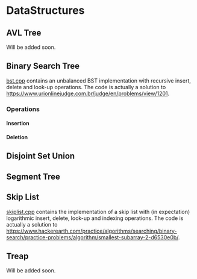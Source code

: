 # DataStructures

## AVL Tree

Will be added soon.

## Binary Search Tree

[bst.cpp](https://github.com/Electron1997/DataStructures/blob/main/bst.cpp) contains an unbalanced BST implementation with recursive insert, delete and look-up operations. The code is actually a solution to https://www.urionlinejudge.com.br/judge/en/problems/view/1201.

### Operations

#### Insertion

#### Deletion

## Disjoint Set Union

## Segment Tree

## Skip List

[skiplist.cpp](https://github.com/Electron1997/DataStructures/blob/main/skiplist.cpp) contains the implementation of a skip list with (in expectation) logarithmic insert, delete, look-up and indexing operations. The code is actually a solution to https://www.hackerearth.com/practice/algorithms/searching/binary-search/practice-problems/algorithm/smallest-subarray-2-d6530e0b/.

## Treap

Will be added soon.




